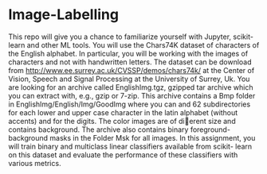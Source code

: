 # Image-Labelling
This repo will give you a chance to familiarize yourself with Jupyter, scikit-learn and other
ML tools. You will use the Chars74K dataset of characters of the English alphabet. In particular,
you will be working with the images of characters and not with handwritten letters. The dataset
can be download from http://www.ee.surrey.ac.uk/CVSSP/demos/chars74k/ at the Center of
Vision, Speech and Signal Processing at the University of Surrey, Uk. You are looking for an
archive called EnglishImg.tgz, gzipped tar archive which you can extract with, e.g., gzip or
7-zip.
This archive contains a Bmp folder in EnglishImg/English/Img/GoodImg where you can and
62 subdirectories for each lower and upper case character in the latin alphabet (without accents)
and for the digits. The color images are of dierent size and contains background. The archive
also contains binary foreground-background masks in the Folder Msk for all images.
In this assignment, you will train binary and multiclass linear classifiers available from scikit-
learn on this dataset and evaluate the performance of these classifiers with various metrics.
